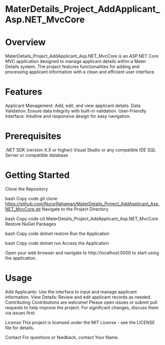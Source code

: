 # MaterDetails_Project_AddApplicant_Asp.NET_MvcCore
# Overview
MaterDetails_Project_AddApplicant_Asp.NET_MvcCore is an ASP.NET Core MVC application designed to manage applicant details within a Mater Details system.
The project features functionalities for adding and processing applicant information with a clean and efficient user interface.

# Features
Applicant Management: Add, edit, and view applicant details.
Data Validation: Ensure data integrity with built-in validation.
User-Friendly Interface: Intuitive and responsive design for easy navigation.
# Prerequisites
.NET SDK (version X.X or higher)
Visual Studio or any compatible IDE
SQL Server or compatible database
# Getting Started
Clone the Repository

bash
Copy code
git clone https://github.com/NururRahaman/MaterDetails_Project_AddApplicant_Asp.NET_MvcCore.git
Navigate to the Project Directory

bash
Copy code
cd MaterDetails_Project_AddApplicant_Asp.NET_MvcCore
Restore NuGet Packages

bash
Copy code
dotnet restore
Run the Application

bash
Copy code
dotnet run
Access the Application

Open your web browser and navigate to http://localhost:5000 to start using the application.

# Usage
Add Applicants: Use the interface to input and manage applicant information.
View Details: Review and edit applicant records as needed.
Contributing
Contributions are welcome! Please open issues or submit pull requests to help improve the project. For significant changes, discuss them via issues first.

License
This project is licensed under the MIT License - see the LICENSE file for details.

Contact
For questions or feedback, contact Your Name.
